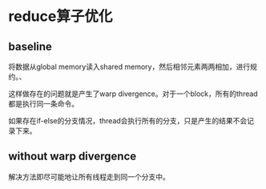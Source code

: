 # reduce算子优化

## baseline

将数据从global memory读入shared memory，然后相邻元素两两相加，进行规约。、

这样做存在的问题就是产生了warp divergence。对于一个block，所有的thread都是执行同一条命令。

如果存在if-else的分支情况，thread会执行所有的分支，只是产生的结果不会记录下来。

## without warp divergence

解决方法即尽可能地让所有线程走到同一个分支中。


